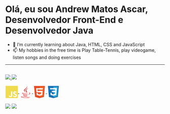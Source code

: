 

<h1>Olá, eu sou Andrew Matos Ascar, Desenvolvedor Front-End e Desenvolvedor Java </h1>

- 📘 I’m currently learning about Java, HTML, CSS and JavaScript
- 📫 My hobbies in the free time is Play Table-Tennis, play videogame, listen songs and doing exercises
<hr>
<br>

<div style="display: inline_block">
  <a href="https://github.com/AndrewAscar742">
  <img height="170em" src="https://github-readme-stats.vercel.app/api?username=AndrewAscar742&show_icons=true&theme=dark&include_all_commits=true&count_private=true"/>
  <img height="170em" src="https://github-readme-stats.vercel.app/api/top-langs/?username=AndrewAscar742&layout=compact&langs_count=7&theme=dark"/>
</div>
  
  <div style="display: inline_block"><br>
  <img align="center" alt="Andrew-Js" height="40" width="40" src="https://raw.githubusercontent.com/devicons/devicon/master/icons/javascript/javascript-plain.svg">
  <img align="center" alt="Andrew-Java" height="40" width="40" src="https://raw.githubusercontent.com/devicons/devicon/master/icons/java/java-plain.svg">
  <img align="center" alt="Andrew-HTML" height="40" width="40" src="https://raw.githubusercontent.com/devicons/devicon/master/icons/html5/html5-original.svg">
  <img align="center" alt="Andrew-CSS" height="40" width="40" src="https://raw.githubusercontent.com/devicons/devicon/master/icons/css3/css3-original.svg">

  <br>
  <br>
    
  <div> 
<a href = "mailto:andrewmatosascar@outlook.com"><img src="https://img.shields.io/badge/-Gmail-%23333?style=for-the-badge&logo=gmail&logoColor=white" target="_blank"></a>
<a href="https://www.linkedin.com/in/andrew-matos-ascar-0330b21b5/" target="_blank"><img src="https://img.shields.io/badge/-LinkedIn-%230077B5?style=for-the-badge&logo=linkedin&logoColor=white" target="_blank"></a> 
</div>

    
<!---
AndrewAscar742/AndrewAscar742 is a ✨ special ✨ repository because its `README.md` (this file) appears on your GitHub profile.
You can click the Preview link to take a look at your changes.
--->
